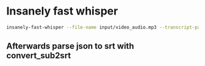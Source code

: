 # Insanely fast whisper

```bash
insanely-fast-whisper --file-name input/video_audio.mp3 --transcript-path output --device mps
```

## Afterwards parse json to srt with convert_sub2srt
